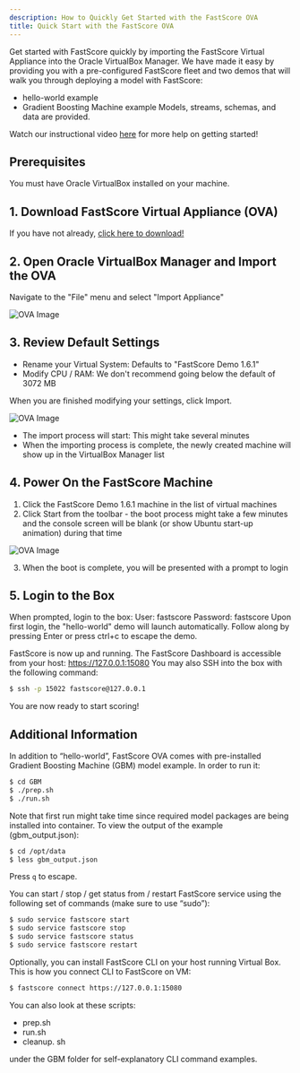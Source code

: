 ```yaml
---
description: How to Quickly Get Started with the FastScore OVA
title: Quick Start with the FastScore OVA
---
```


Get started with FastScore quickly by importing the FastScore Virtual Appliance into the Oracle VirtualBox Manager. We have made it easy by providing you with a pre-configured FastScore fleet and two demos that will walk you through deploying a model with FastScore:

* hello-world example
* Gradient Boosting Machine example
Models, streams, schemas, and data are provided. 

Watch our instructional video [here](http://docs.opendatagroup.com/docs/product-videos#faststart-with-fastscore-instructional-video) for more help on getting started!

## Prerequisites

You must have Oracle VirtualBox installed on your machine.

## 1. Download FastScore Virtual Appliance (OVA)
  
If you have not already, [click here to download!](http://www.opendatagroup.com/evaluate-fastscore "FastScore OVA")

## 2. Open Oracle VirtualBox Manager and Import the OVA
  
Navigate to the "File" menu and select "Import Appliance"

![OVA Image](opendatagroup.github.io/images/OVA1.png)

## 3. Review Default Settings

* Rename your Virtual System: Defaults to "FastScore Demo 1.6.1"
* Modify CPU / RAM: We don't recommend going below the default of 3072 MB

When you are finished modifying your settings, click Import.

![OVA Image](opendatagroup.github.io/images/OVA2.png)

* The import process will start: This might take several minutes
* When the importing process is complete, the newly created machine will show up in the VirtualBox Manager list

## 4. Power On the FastScore Machine

1. Click the FastScore Demo 1.6.1 machine in the list of virtual machines
2. Click Start from the toolbar - the boot process might take a few minutes and the console screen will be blank (or show Ubuntu start-up animation) during that time

![OVA Image](opendatagroup.github.io/images/OVA3.png)

3. When the boot is complete, you will be presented with a prompt to login

## 5. Login to the Box

When prompted, login to the box:
User: fastscore
Password: fastscore
Upon first login, the "hello-world" demo will launch automatically. Follow along by pressing Enter or press ctrl+c to escape the demo.

FastScore is now up and running. 
The FastScore Dashboard is accessible from your host: https://127.0.0.1:15080
You may also SSH into the box with the following command:

``` bash
$ ssh -p 15022 fastscore@127.0.0.1
```

You are now ready to start scoring!

## Additional Information

In addition to “hello-world”, FastScore OVA comes with pre-installed Gradient Boosting Machine (GBM) model example. In order to run it: 

``` bash
$ cd GBM
$ ./prep.sh
$ ./run.sh
```

Note that first run might take time since required model packages are being installed into container. To view the output of the example (gbm_output.json):

``` bash
$ cd /opt/data
$ less gbm_output.json
```

Press `q` to escape.

You can start / stop / get status from / restart FastScore service using the following set of commands (make sure to use “sudo”): 

``` bash
$ sudo service fastscore start 
$ sudo service fastscore stop 
$ sudo service fastscore status 
$ sudo service fastscore restart
```

Optionally, you can install FastScore CLI on your host running Virtual Box. This is how you connect CLI to FastScore on VM:

``` bash
$ fastscore connect https://127.0.0.1:15080
```

You can also look at these scripts:

* prep.sh 
* run.sh 
* cleanup. sh 

under the GBM folder for self-explanatory CLI command examples.